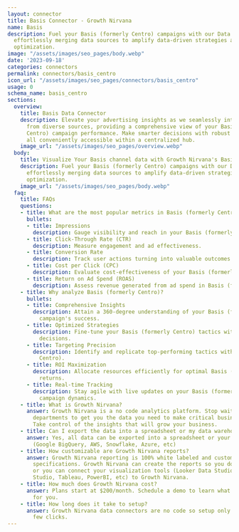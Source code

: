 ```yaml
---
layout: connector
title: Basis Connector - Growth Nirvana
name: Basis
description: Fuel your Basis (formerly Centro) campaigns with our Data Connector,
  effortlessly merging data sources to amplify data-driven strategies and campaign
  optimization.
image: "/assets/images/seo_pages/body.webp"
date: '2023-09-18'
categories: connectors
permalink: connectors/basis_centro
icon_url: "/assets/images/seo_pages/connectors/basis_centro"
usage: 0
schema_name: basis_centro
sections:
  overview:
    title: Basis Data Connector
    description: Elevate your advertising insights as we seamlessly integrate data
      from diverse sources, providing a comprehensive view of your Basis (formerly
      Centro) campaign performance. Make smarter decisions with robust analytics,
      all conveniently accessible within a centralized hub.
    image_url: "/assets/images/seo_pages/overview.webp"
  body:
    title: Visualize Your Basis channel data with Growth Nirvana's Basis Connector
    description: Fuel your Basis (formerly Centro) campaigns with our Data Connector,
      effortlessly merging data sources to amplify data-driven strategies and campaign
      optimization.
    image_url: "/assets/images/seo_pages/body.webp"
  faq:
    title: FAQs
    questions:
    - title: What are the most popular metrics in Basis (formerly Centro) to analyze?
      bullets:
      - title: Impressions
        description: Gauge visibility and reach in your Basis (formerly Centro) campaigns.
      - title: Click-Through Rate (CTR)
        description: Measure engagement and ad effectiveness.
      - title: Conversion Rate
        description: Track user actions turning into valuable outcomes.
      - title: Cost per Click (CPC)
        description: Evaluate cost-effectiveness of your Basis (formerly Centro) campaigns.
      - title: Return on Ad Spend (ROAS)
        description: Assess revenue generated from ad spend in Basis (formerly Centro).
    - title: Why analyze Basis (formerly Centro)?
      bullets:
      - title: Comprehensive Insights
        description: Attain a 360-degree understanding of your Basis (formerly Centro)
          campaign's success.
      - title: Optimized Strategies
        description: Fine-tune your Basis (formerly Centro) tactics with data-driven
          decisions.
      - title: Targeting Precision
        description: Identify and replicate top-performing tactics within Basis (formerly
          Centro).
      - title: ROI Maximization
        description: Allocate resources efficiently for optimal Basis (formerly Centro)
          returns.
      - title: Real-time Tracking
        description: Stay agile with live updates on your Basis (formerly Centro)
          campaign dynamics.
    - title: What is Growth Nirvana?
      answer: Growth Nirvana is a no code analytics platform. Stop waiting for other
        departments to get you the data you need to make critical business decisions.
        Take control of the insights that will grow your business.
    - title: Can I export the data into a spreadsheet or my data warehouse?
      answer: Yes, all data can be exported into a spreadsheet or your data warehouse
        (Google BigQuery, AWS, Snowflake, Azure, etc)
    - title: How customizable are Growth Nirvana reports?
      answer: Growth Nirvana reporting is 100% white labeled and customized to your
        specifications. Growth Nirvana can create the reports so you don’t have to
        or you can connect your visualization tools (Looker Data Studio/Google Data
        Studio, Tableau, PowerBI, etc) to Growth Nirvana.
    - title: How much does Growth Nirvana cost?
      answer: Plans start at $200/month. Schedule a demo to learn what plan is best
        for you.
    - title: How long does it take to setup?
      answer: Growth Nirvana data connectors are no code so setup only requires a
        few clicks.
---
```

